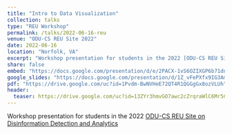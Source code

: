 ```yaml
---
title: "Intro to Data Visualization"
collection: talks
type: "REU Workshop"
permalink: /talks/2022-06-16-reu
venue: "ODU-CS REU Site 2022"
date: 2022-06-16
location: "Norfolk, VA"
excerpt: "Workshop presentation for students in the 2022 [ODU-CS REU Site on Disinformation Detection and Analytics](https://oducsreu.github.io/)"
share: false
embed: "https://docs.google.com/presentation/d/e/2PACX-1vS6OZIXGP6b71dnJQFLKQEBEJv3Zh8xK6y1g0MsynWgQ7FgVH220NYekYheUmHIFUwKMKQM5CHhBtqh/embed?start=false&loop=false&delayms=3000"
google_slides: "https://docs.google.com/presentation/d/1Z_vFePXfx9IG3AmNS2lJIdAVGicLnDZEpH6dqMQVeg8/"
pdf: "https://drive.google.com/uc?id=1Pvdm-BwNVHeE72QT4R1QGGgGx8ozVLUh"
header:
  teaser: https://drive.google.com/uc?id=13ZYr3hmvGO7awc2cZrqraWlC6Mr5Cd2h
---
```

Workshop presentation for students in the 2022 [ODU-CS REU Site on Disinformation Detection and Analytics](https://oducsreu.github.io/)
